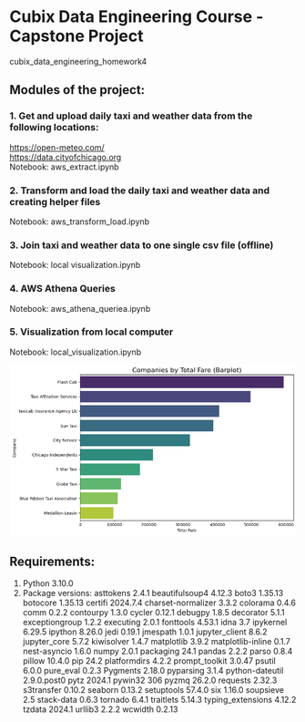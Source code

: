 # Cubix Data Engineering Course - Capstone Project
cubix_data_engineering_homework4

## Modules of the project:

### 1. Get and upload daily taxi and weather data from the following locations:
https://open-meteo.com/ <br />
https://data.cityofchicago.org <br />
Notebook: aws_extract.ipynb

### 2. Transform and load the daily taxi and weather data and creating helper files
Notebook: aws_transform_load.ipynb

### 3. Join taxi and weather data to one single csv file (offline) 
Notebook: local visualization.ipynb

### 4. AWS Athena Queries
Notebook: aws_athena_queriea.ipynb

### 5. Visualization from local computer
Notebook: local_visualization.ipynb

![10 companies make the most money](./images/image.png)

## Requirements:
1. Python 3.10.0 
2. Package versions:
asttokens          2.4.1
beautifulsoup4     4.12.3
boto3              1.35.13
botocore           1.35.13
certifi            2024.7.4
charset-normalizer 3.3.2
colorama           0.4.6
comm               0.2.2
contourpy          1.3.0
cycler             0.12.1
debugpy            1.8.5
decorator          5.1.1
exceptiongroup     1.2.2
executing          2.0.1
fonttools          4.53.1
idna               3.7
ipykernel          6.29.5
ipython            8.26.0
jedi               0.19.1
jmespath           1.0.1
jupyter_client     8.6.2
jupyter_core       5.7.2
kiwisolver         1.4.7
matplotlib         3.9.2
matplotlib-inline  0.1.7
nest-asyncio       1.6.0
numpy              2.0.1
packaging          24.1
pandas             2.2.2
parso              0.8.4
pillow             10.4.0
pip                24.2
platformdirs       4.2.2
prompt_toolkit     3.0.47
psutil             6.0.0
pure_eval          0.2.3
Pygments           2.18.0
pyparsing          3.1.4
python-dateutil    2.9.0.post0
pytz               2024.1
pywin32            306
pyzmq              26.2.0
requests           2.32.3
s3transfer         0.10.2
seaborn            0.13.2
setuptools         57.4.0
six                1.16.0
soupsieve          2.5
stack-data         0.6.3
tornado            6.4.1
traitlets          5.14.3
typing_extensions  4.12.2
tzdata             2024.1
urllib3            2.2.2
wcwidth            0.2.13